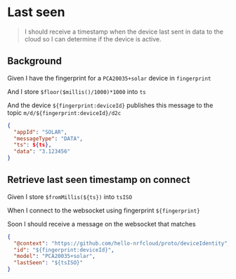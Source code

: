 # Last seen

> I should receive a timestamp when the device last sent in data to the cloud so
> I can determine if the device is active.

## Background

Given I have the fingerprint for a `PCA20035+solar` device in `fingerprint`

<!-- The device sends in data to the cloud -->

And I store `$floor($millis()/1000)*1000` into `ts`

And the device `${fingerprint:deviceId}` publishes this message to the topic
`m/d/${fingerprint:deviceId}/d2c`

```json
{
  "appId": "SOLAR",
  "messageType": "DATA",
  "ts": ${ts},
  "data": "3.123456"
}
```

## Retrieve last seen timestamp on connect

Given I store `$fromMillis(${ts})` into `tsISO`

When I connect to the websocket using fingerprint `${fingerprint}`

<!-- @retry:tries=5,initialDelay=5000,delayFactor=1 -->

Soon I should receive a message on the websocket that matches

```json
{
  "@context": "https://github.com/hello-nrfcloud/proto/deviceIdentity",
  "id": "${fingerprint:deviceId}",
  "model": "PCA20035+solar",
  "lastSeen": "${tsISO}"
}
```
